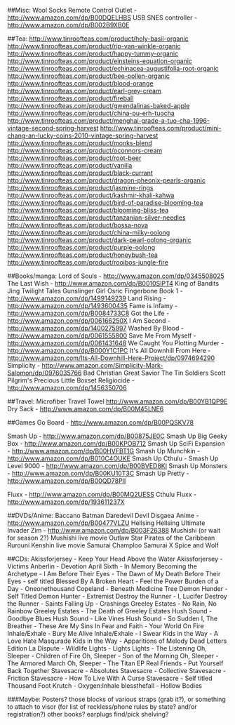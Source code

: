 ##Misc:
Wool Socks
Remote Control Outlet - http://www.amazon.com/dp/B00DQELHBS
USB SNES controller - http://www.amazon.com/dp/B002B9XB0E


##Tea:
http://www.tinroofteas.com/product/holy-basil-organic
http://www.tinroofteas.com/product/rip-van-winkle-organic
http://www.tinroofteas.com/product/happy-tummy-organic
http://www.tinroofteas.com/product/einsteins-equation-organic
http://www.tinroofteas.com/product/echinacea-augustifolia-root-organic
http://www.tinroofteas.com/product/bee-pollen-organic
http://www.tinroofteas.com/product/blood-orange
http://www.tinroofteas.com/product/earl-grey-cream
http://www.tinroofteas.com/product/fireball
http://www.tinroofteas.com/product/gwendalinas-baked-apple
http://www.tinroofteas.com/product/china-pu-erh-tuocha
http://www.tinroofteas.com/product/menghai-grade-a-tuo-cha-1996-vintage-second-spring-harvest
http://www.tinroofteas.com/product/mini-chang-an-lucky-coins-2010-vintage-spring-harvest
http://www.tinroofteas.com/product/monks-blend
http://www.tinroofteas.com/product/oconnors-cream
http://www.tinroofteas.com/product/root-beer
http://www.tinroofteas.com/product/vanilla
http://www.tinroofteas.com/product/black-currant
http://www.tinroofteas.com/product/dragon-pheonix-pearls-organic
http://www.tinroofteas.com/product/jasmine-rings
http://www.tinroofteas.com/product/kashmir-khali-kahwa
http://www.tinroofteas.com/product/bird-of-paradise-blooming-tea
http://www.tinroofteas.com/product/blooming-bliss-tea
http://www.tinroofteas.com/product/tanzanian-silver-needles
http://www.tinroofteas.com/product/bossa-nova
http://www.tinroofteas.com/product/china-milky-oolong
http://www.tinroofteas.com/product/dark-pearl-oolong-organic
http://www.tinroofteas.com/product/purple-oolong
http://www.tinroofteas.com/product/honeybush-tea
http://www.tinroofteas.com/product/rooibos-jungle-fire

##Books/manga:
Lord of Souls - http://www.amazon.com/dp/0345508025
The Last Wish - http://www.amazon.com/dp/B0010SIPT4
King of Bandits Jing Twilight Tales
Gunslinger Girl
Osric Fingerbone Book 1 - http://www.amazon.com/dp/1499149239
Land Rising - http://www.amazon.com/dp/1493600435
Fame is Infamy - http://www.amazon.com/dp/B0084733C8
Got the Life - http://www.amazon.com/dp/006166250X
I Am Second - http://www.amazon.com/dp/1400275997
Washed By Blood - http://www.amazon.com/dp/0061555800
Save Me From Myself - http://www.amazon.com/dp/0061431648
We Caught You Plotting Murder - http://www.amazon.com/dp/B000Y1C1PC
It's All Downhill From Here - http://www.amazon.com/Its-All-Downhill-Here-Project/dp/0974694290
Simplicity - http://www.amazon.com/Simplicity-Mark-Salomon/dp/0976035766
Bad Christian Great Savior
The Tin Soldiers
Scott Pilgrim's Precious Little Boxset
Religiocide - http://www.amazon.com/dp/1456350706


##Travel:
Microfiber Travel Towel http://www.amazon.com/dp/B00YB1QP9E
Dry Sack - http://www.amazon.com/dp/B00M45LNE6


##Games
Go Board - http://www.amazon.com/dp/B00PQSKV78

Smash Up - http://www.amazon.com/dp/B00875JE0C
Smash Up Big Geeky Box - http://www.amazon.com/dp/B00KPOB712
Smash Up SciFi Expansion - http://www.amazon.com/dp/B00HVFBT1G
Smash Up Munchkin - http://www.amazon.com/dp/B010C4OUKE
Smash Up Cthulu - 
Smash Up Level 9000 - http://www.amazon.com/dp/B00BVED8KI
Smash Up Monsters - http://www.amazon.com/dp/B00KU10T3C
Smash Up Pretty - http://www.amazon.com/dp/B00QD78PII

Fluxx - http://www.amazon.com/dp/B00MQ2UESS
Cthulu Fluxx - http://www.amazon.com/dp/193611237X


##DVDs/Anime:
Baccano
Batman
Daredevil
Devil
Disgaea Anime - http://www.amazon.com/dp/B00477VLZU
Hellsing
Hellsing Ultimate
Invader Zim - http://www.amazon.com/dp/B003F26388
Mushishi (or wait for season 2?)
Mushishi live movie
Outlaw Star
Pirates of the Caribbean
Rurouni Kenshin live movie
Samurai Champloo
Samurai X
Spice and Wolf


##CDs:
Akissforjersey - Keep Your Head Above the Water
Akissforjersey - Victims
Anberlin - Devotion
April Sixth - In Memory
Becoming the Archetype - I Am
Before Their Eyes - The Dawn of My Death
Before Their Eyes - self titled
Blessed By A Broken Heart - Feel the Power
Burden of a Day - Oneonethousand
Copeland - Beneath Medicine Tree
Demon Hunder - Self Titled
Demon Hunter - Extremist
Destroy the Runner - I, Lucifer
Destroy the Runner - Saints
Falling Up - Crashings
Greeley Estates - No Rain, No Rainbow
Greeley Estates - The Death of Greeley Estates
Hush Sound - Goodbye Blues
Hush Sound - Like Vines
Hush Sound - So Sudden
I, The Breather - These Are My Sins
In Fear and Faith - Your World On Fire
Inhale/Exhale - Bury Me Alive
Inhale/Exhale - I Swear
Kids in the Way - A Love Hate Masqurade
Kids in the Way - Apparitions of Melody Dead Letters Edition
La Dispute - Wildlife
Lights - Lights
Lights - The Listening
Oh, Sleeper - Children of Fire
Oh, Sleeper - Son of the Morning
Oh, Sleeper - The Armored March
Oh, Sleeper - The Titan EP
Real Friends - Put Yourself Back Together
Stavesacre - Absolutes
Stavesacre - Collective
Stavesacre - Friction
Stavesacre - How To Live With A Curse
Stavesacre - Self titled
Thousand Foot Krutch - Oxygen:Inhale
blessthefall - Hollow Bodies

###Maybe:
Posters?
those blocks of various straps (grab it?), or something to attach to visor (for list of reckless/phone rules by state? and/or registration?)
other books?
earplugs
find/pick shelving?
